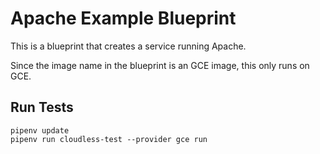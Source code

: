 # Apache Example Blueprint

This is a blueprint that creates a service running Apache.

Since the image name in the blueprint is an GCE image, this only runs on GCE.

## Run Tests

```
pipenv update
pipenv run cloudless-test --provider gce run
```

